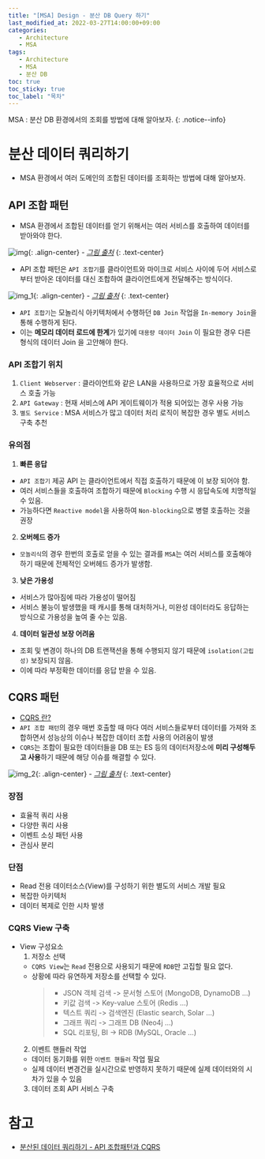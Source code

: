```yaml
---
title: "[MSA] Design - 분산 DB Query 하기"
last_modified_at: 2022-03-27T14:00:00+09:00
categories:
   - Architecture
   - MSA
tags:
   - Architecture
   - MSA
   - 분산 DB
toc: true
toc_sticky: true
toc_label: "목차"
---
```


MSA : 분산 DB 환경에서의 조회를 방법에 대해 알아보자. 
{: .notice--info}

# 분산 데이터 쿼리하기

- MSA 환경에서 여러 도메인의 조합된 데이터를 조회하는 방법에 대해 알아보자.

## API 조합 패턴

- MSA 환경에서 조합된 데이터를 얻기 위해서는 여러 서비스를 호출하여 데이터를 받아와야 한다.

![img](https://user-images.githubusercontent.com/53864640/160266329-4d541315-e1c0-4aa5-9261-556c628044d6.png){: .align-center}
_- [그림 출처](https://taes-k.github.io/2020/11/22/msa-5/_)_
{: .text-center}

- API 조합 패턴은 `API 조합기`를 클라이언트와 마이크로 서비스 사이에 두어 서비스로부터 받아온 데이터를 대신 조합하여 클라이언트에게 전달해주는 방식이다.
  
![img_1](https://user-images.githubusercontent.com/53864640/160266331-2aa4a750-7bd7-423d-bac6-9425aeacdf3c.png){: .align-center}
_- [그림 출처](https://taes-k.github.io/2020/11/22/msa-5/_)_
{: .text-center}

- `API 조합기`는 모놀리식 아키텍처에서 수행하던  `DB Join` 작업을 `In-memory Join`을 통해 수행하게 된다.
- 이는 **메모리 데이터 로드에 한계**가 있기에 `대용량 데이터 Join` 이 필요한 경우 다른 형식의 데이터 Join 을 고안해야 한다.

### API 조합기 위치

1. `Client Webserver` : 클라이언트와 같은 LAN을 사용하므로 가장 효율적으로 서비스 호출 가능
2. `API Gateway` : 현재 서비스에 API 게이트웨이가 적용 되어있는 경우 사용 가능
3. `별도 Service` : MSA 서비스가 많고 데이터 처리 로직이 복잡한 경우 별도 서비스 구축 추천

### 유의점

1. **빠른 응답**
  - `API 조합기` 제공 API 는 클라이언트에서 직접 호출하기 때문에 이 보장 되어야 함.
  - 여러 서비스들을 호출하여 조합하기 때문에 `Blocking` 수행 시 응답속도에 치명적일 수 있음.
  - 가능하다면 `Reactive model`을 사용하여 `Non-blocking`으로 병렬 호출하는 것을 권장
2. **오버헤드 증가**
  - `모놀리식`의 경우 한번의 호출로 얻을 수 있는 결과를 `MSA`는 여러 서비스를 호출해야 하기 때문에 전체적인 오버헤드 증가가 발생함.
3. **낮은 가용성**
  - 서비스가 많아짐에 따라 가용성이 떨어짐
  - 서비스 불능이 발생했을 때 캐시를 통해 대처하거나, 미완성 데이터라도 응답하는 방식으로 가용성을 높여 줄 수는 있음.
4. **데이터 일관성 보장 어려움**
  - 조회 및 변경이 하나의 DB 트랜잭션을 통해 수행되지 않기 때문에 `isolation(고립성)` 보장되지 않음.
  - 이에 따라 부정확한 데이터를 응답 받을 수 있음.

## CQRS 패턴

- [CQRS 란?](https://tonyjev93.github.io/architecture/msa/msa-pattern-cqrs/)
- `API 조합 패턴`의 경우 매번 호출할 때 마다 여러 서비스들로부터 데이터를 가져와 조합하면서 성능상의 이슈나 복잡한 데이터 조합 사용의 어려움이 발생
- `CQRS`는 조합이 필요한 데이터들을 DB 또는 ES 등의 데이터저장소에 **미리 구성해두고 사용**하기 때문에 해당 이슈를 해결할 수 있다.

![img_2](https://user-images.githubusercontent.com/53864640/160266335-d08e848f-c7e5-4d1f-81f9-be2cce5cf253.png){: .align-center}
_- [그림 출처](https://taes-k.github.io/2020/11/22/msa-5/_)_
{: .text-center}
### 장점
- 효율적 쿼리 사용
- 다양한 쿼리 사용
- 이벤트 소싱 패턴 사용
- 관심사 분리

### 단점
- Read 전용 데이터소스(View)를 구성하기 위한 별도의 서비스 개발 필요
- 복잡한 아키텍처
- 데이터 복제로 인한 시차 발생

### CQRS View 구축
- View 구성요소
  1. 저장소 선택
    - `CQRS View`는 `Read` 전용으로 사용되기 때문에 `RDB`만 고집할 필요 없다.
    - 상황에 따라 유연하게 저장소를 선택할 수 있다.
      > - JSON 객체 검색 -> 문서형 스토어 (MongoDB, DynamoDB …)
      > - 키값 검색 -> Key-value 스토어 (Redis …)
      > - 텍스트 쿼리 -> 검색엔진 (Elastic search, Solar …)
      > - 그래프 쿼리 -> 그래프 DB (Neo4j …)
      > - SQL 리포팅, BI -> RDB (MySQL, Oracle …)
  2. 이벤트 핸들러 작업
    - 데이터 동기화를 위한 `이벤트 핸들러` 작업 필요
    - 실제 데이터 변경건을 실시간으로 반영하지 못하기 때문에 실제 데이터와의 시차가 있을 수 있음
  3. 데이터 조회 API 서비스 구축

# 참고
- [분산된 데이터 쿼리하기 - API 조합패턴과 CQRS](https://taes-k.github.io/2020/11/22/msa-5)